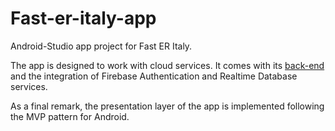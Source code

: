 # Fast-er-italy-app
Android-Studio app project for Fast ER Italy.

The app is designed to work with cloud services. It comes with its [back-end](https://github.com/bersa125/fast-er-italy-backend) and the integration of Firebase Authentication and Realtime Database services.

As a final remark, the presentation layer of the app is implemented following the MVP pattern for Android.
